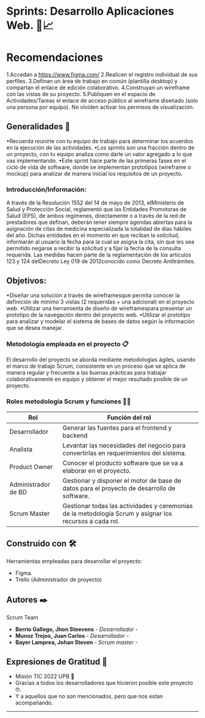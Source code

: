 # Sprints: Desarrollo Aplicaciones Web. 🏬📈

# Recomendaciones

1.Accedan a https://www.figma.com/
2.Realicen el registro individual de sus perfiles.
3.Definan un área de trabajo en común (plantilla desktop) y compartan el enlace de edición colaborativo.
4.Construyan un wireframe con las vistas de su proyecto.
5.Publiquen en el espacio de Actividades/Tareas el enlace de acceso público al wireframe diseñado (solo una persona por equipo). No olviden activar los permisos de visualización.

## Generalidades 🚀

•Recuerda reunirte con tu equipo de trabajo para determinar los acuerdos en la ejecución de las actividades.
•Los sprints son una fracción dentro de un proyecto, con tu equipo analiza como darle un valor agregado a lo que vas implementando.
•Este sprint hace parte de las primeras fases en el ciclo de vida de software, donde se implementan prototipos (wireframe o mockup) para analizar de manera inicial los requisitos de un proyecto.

### Introducción/Información:
A través de la Resolución 1552 del 14 de mayo de 2013, elMinisterio de Salud y Protección Social, reglamentó que las Entidades Promotoras de Salud (EPS), de ambos regímenes, directamente o a través de la red de prestadores que definan, deberán tener siempre agendas abiertas para la asignación de citas de medicina especializada la totalidad de días hábiles del año.
Dichas entidades en el momento en que reciban la solicitud, informarán al usuario la fecha para la cual se asigna la cita, sin que les sea permitido negarse a recibir la solicitud y a fijar la fecha de la consulta requerida.
Las medidas hacen parte de la reglamentación de los artículos 123 y 124 delDecreto Ley 019 de 2012conocido como Decreto Antitrámites.

## Objetivos:
•Diseñar una solución a través de wireframesque permita conocer la definición de mínimo 3 vistas (2 requeridas + una adicional) en el proyecto web.
•Utilizar una herramienta de diseño de wireframespara presentar un prototipo de la navegación dentro del proyecto web.
•Utilizar el prototipo para analizar y modelar el sistema de bases de datos según la información que se desea manejar.

### Metodología empleada en el proyecto 📋

El desarrollo del proyecto se aborda mediante metodologías ágiles, usando el marco de trabajo Scrum, consistente en un proceso que se aplica de
manera regular y frecuente a las buenas prácticas para trabajar colaborativamente en equipo y obtener el mejor resultado posible de un proyecto.

### Roles metodología Scrum y funciones 👨‍💻

| Rol                 | Función del rol                                                                                         |
| ------------------- | ------------------------------------------------------------------------------------------------------- |
| Desarrollador       | Generar las fuentes para el frontend y backend                                                          |
| Analista            | Levantar las necesidades del negocio para convertirlas en requerimientos del sistema.                   |
| Product Owner       | Conocer el producto software que se va a elaborar en el proyecto.                                       |
| Administrador de BD | Gestionar y disponer el motor de base de datos para el proyecto de desarrollo de software.              |
| Scrum Master        | Gestionar todas las actividades y ceremonias de la metodología Scrum y asignar los recursos a cada rol. |

## Construido con 🛠️

Herramientas empleadas para desarrollar el proyecto:

- Figma.
- Trello (Administrador de proyecto)

## Autores ✒️

Scrum Team

- **Berrio Gallego, Jhon Steevens** - _Desarrollador_ -
- **Munoz Trejos, Juan Carlos** - _Desarrollador_ -
- **Bayer Lamprea, Johan Steven** - _Scrum master_ -

<!-- ## Licencia 📄

Este proyecto está bajo la Licencia (Tu Licencia) - mira el archivo [LICENSE.md](LICENSE.md) para detalles -->

## Expresiones de Gratitud 🎁

- Misión TIC 2022 UPB 📢
- Gracias a todos los desarrolladores que hicieron posible este proyecto 🤓.
- Y a aquellos que no son mencionados, pero que nos estan acompañando.

---

